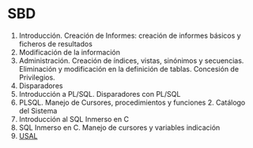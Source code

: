 # SBD

1. Introducción. Creación de Informes: creación de informes básicos y ficheros de resultados
2. Modificación de la información
3. Administración. Creación de índices, vistas, sinónimos y secuencias. Eliminación y modificación en la definición de tablas. Concesión de Privilegios.
4. Disparadores
5. Introducción a PL/SQL. Disparadores con PL/SQL
6. PLSQL. Manejo de Cursores, procedimientos y funciones
    2. Catálogo del Sistema
7. Introducción al SQL Inmerso en C
8. SQL Inmerso en C. Manejo de cursores y variables indicación
9. [USAL](https://usal.es/ "Título opcional del enlace") 
